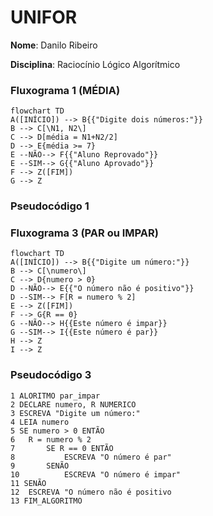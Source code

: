 # UNIFOR 
**Nome**: Danilo Ribeiro

**Disciplina**: Raciocínio Lógico Algorítmico
### Fluxograma 1 (MÉDIA)
```mermaid
flowchart TD
A([INÍCIO]) --> B{{"Digite dois números:"}}
B --> C[\N1, N2\]
C --> D[média = N1+N2/2]
D --> E{média >= 7}
E --NÃO--> F{{"Aluno Reprovado"}}
E --SIM--> G{{"Aluno Aprovado"}}
F --> Z([FIM])
G --> Z
```
### Pseudocódigo 1


### Fluxograma 3 (PAR ou IMPAR)
```mermaid
flowchart TD
A([INÍCIO]) --> B{{"Digite um número:"}}
B --> C[\numero\]
C --> D{numero > 0}
D --NÃO--> E{{"O número não é positivo"}}
D --SIM--> F[R = numero % 2]
E --> Z([FIM])
F --> G{R == 0}
G --NÃO--> H{{Este número é impar}}
G --SIM--> I{{Este número é par}}
H --> Z
I --> Z
```
### Pseudocódigo 3
```
1 ALORITMO par_impar
2 DECLARE numero, R NUMERICO 
3 ESCREVA "Digite um número:"
4 LEIA numero
5 SE numero > 0 ENTÃO
6	R = numero % 2
7		SE R == 0 ENTÃO
8			ESCREVA "O número é par"
9		SENÃO
10			ESCREVA "O número é impar"
11 SENÃO
12 	ESCREVA "O número não é positivo
13 FIM_ALGORITMO
```
